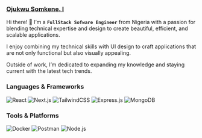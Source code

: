 ### [Ojukwu Somkene. I](https://somkene-ojukwu.vercel.app)


Hi there! 👋 I’m a **`FullStack Sofware Engineer`** from Nigeria with a passion for blending technical expertise and design to create beautiful, efficient, and scalable applications.

I enjoy combining my technical skills with UI design to craft applications that are not only functional but also visually appealing.

Outside of work, I’m dedicated to expanding my knowledge and staying current with the latest tech trends.

### Languages & Frameworks

<div align="left">
  <img src="https://img.shields.io/badge/React-%2361DAFB.svg?style=flat-square&logo=react&logoColor=white" alt="React" />
  <img src="https://img.shields.io/badge/Next.js-%23000000.svg?style=flat-square&logo=next.js&logoColor=white" alt="Next.js" />
  <img src="https://img.shields.io/badge/TailwindCSS-%2346A2F6.svg?style=flat-square&logo=tailwindcss&logoColor=white" alt="TailwindCSS" />
  <img src="https://img.shields.io/badge/Express.js-%23404d59.svg?style=flat-square&logo=express&logoColor=white" alt="Express.js" />
  <img src="https://img.shields.io/badge/MongoDB-%2347A248.svg?style=flat-square&logo=mongodb&logoColor=white" alt="MongoDB" />

</div>


### Tools & Platforms

<div align="left">
  <img src="https://img.shields.io/badge/Docker-%232496ED.svg?style=for-the-badge&logo=docker&logoColor=white" alt="Docker" />
  <img src="https://img.shields.io/badge/Postman-FF6C37?style=for-the-badge&logo=postman&logoColor=white" alt="Postman" />
  <img src="https://img.shields.io/badge/Node.js-%23339933.svg?style=for-the-badge&logo=node.js&logoColor=white" alt="Node.js" />
</div>

